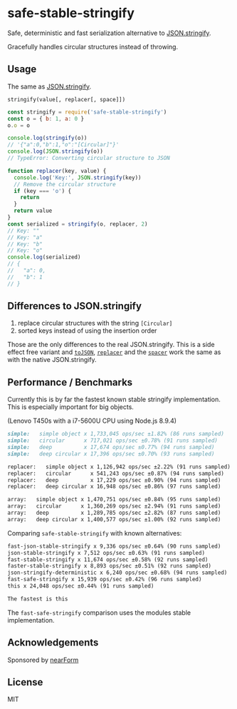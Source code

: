 # safe-stable-stringify

Safe, deterministic and fast serialization alternative to [JSON.stringify][].

Gracefully handles circular structures instead of throwing.

## Usage

The same as [JSON.stringify][].

`stringify(value[, replacer[, space]])`

```js
const stringify = require('safe-stable-stringify')
const o = { b: 1, a: 0 }
o.o = o

console.log(stringify(o))
// '{"a":0,"b":1,"o":"[Circular]"}'
console.log(JSON.stringify(o))
// TypeError: Converting circular structure to JSON

function replacer(key, value) {
  console.log('Key:', JSON.stringify(key))
  // Remove the circular structure
  if (key === 'o') {
    return
  }
  return value
}
const serialized = stringify(o, replacer, 2)
// Key: ""
// Key: "a"
// Key: "b"
// Key: "o"
console.log(serialized)
// {
//   "a": 0,
//   "b": 1
// }
```

## Differences to JSON.stringify

1. replace circular structures with the string `[Circular]`
1. sorted keys instead of using the insertion order

Those are the only differences to the real JSON.stringify. This is a side effect
free variant and [`toJSON`][], [`replacer`][] and the [`spacer`][] work the same
as with the native JSON.stringify.

## Performance / Benchmarks

Currently this is by far the fastest known stable stringify implementation.
This is especially important for big objects.

(Lenovo T450s with a i7-5600U CPU using Node.js 8.9.4)

```md
simple:   simple object x 1,733,045 ops/sec ±1.82% (86 runs sampled)
simple:   circular      x 717,021 ops/sec ±0.78% (91 runs sampled)
simple:   deep          x 17,674 ops/sec ±0.77% (94 runs sampled)
simple:   deep circular x 17,396 ops/sec ±0.70% (93 runs sampled)

replacer:   simple object x 1,126,942 ops/sec ±2.22% (91 runs sampled)
replacer:   circular      x 541,243 ops/sec ±0.87% (94 runs sampled)
replacer:   deep          x 17,229 ops/sec ±0.90% (94 runs sampled)
replacer:   deep circular x 16,948 ops/sec ±0.86% (97 runs sampled)

array:   simple object x 1,470,751 ops/sec ±0.84% (95 runs sampled)
array:   circular      x 1,360,269 ops/sec ±2.94% (91 runs sampled)
array:   deep          x 1,289,785 ops/sec ±2.82% (87 runs sampled)
array:   deep circular x 1,400,577 ops/sec ±1.00% (92 runs sampled)
```

Comparing `safe-stable-stringify` with known alternatives:

```md
fast-json-stable-stringify x 9,336 ops/sec ±0.64% (90 runs sampled)
json-stable-stringify x 7,512 ops/sec ±0.63% (91 runs sampled)
fast-stable-stringify x 11,674 ops/sec ±0.58% (92 runs sampled)
faster-stable-stringify x 8,893 ops/sec ±0.51% (92 runs sampled)
json-stringify-deterministic x 6,240 ops/sec ±0.68% (94 runs sampled)
fast-safe-stringify x 15,939 ops/sec ±0.42% (96 runs sampled)
this x 24,048 ops/sec ±0.44% (91 runs sampled)

The fastest is this
```

The `fast-safe-stringify` comparison uses the modules stable implementation.

## Acknowledgements

Sponsored by [nearForm](http://nearform.com)

## License

MIT

[`replacer`]: https://developer.mozilla.org/en-US/docs/Web/JavaScript/Reference/Global_Objects/JSON/stringify#The%20replacer%20parameter
[`spacer`]: https://developer.mozilla.org/en-US/docs/Web/JavaScript/Reference/Global_Objects/JSON/stringify#The%20space%20argument
[`toJSON`]: https://developer.mozilla.org/en-US/docs/Web/JavaScript/Reference/Global_Objects/JSON/stringify#toJSON()_behavior
[JSON.stringify]: https://developer.mozilla.org/en-US/docs/Web/JavaScript/Reference/Global_Objects/JSON/stringify
